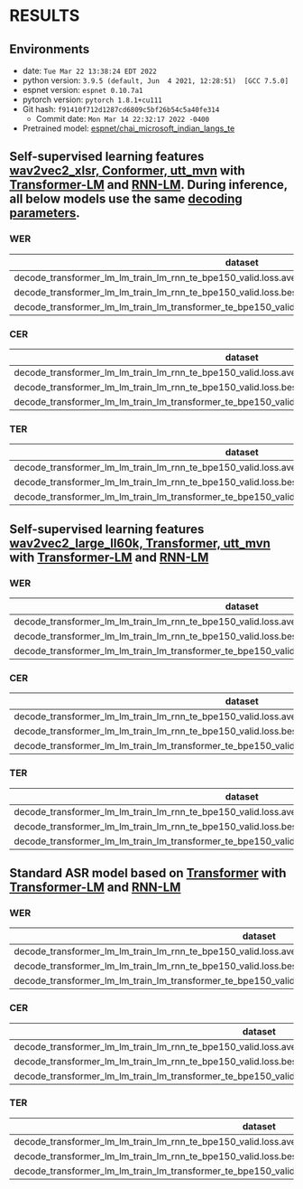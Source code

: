 <!-- Generated by scripts/utils/show_asr_result.sh -->

# RESULTS
## Environments
- date: `Tue Mar 22 13:38:24 EDT 2022`
- python version: `3.9.5 (default, Jun  4 2021, 12:28:51)  [GCC 7.5.0]`
- espnet version: `espnet 0.10.7a1`
- pytorch version: `pytorch 1.8.1+cu111`
- Git hash: `f91410f712d1287cd6809c5bf26b54c5a40fe314`
  - Commit date: `Mon Mar 14 22:32:17 2022 -0400`
- Pretrained model: [espnet/chai_microsoft_indian_langs_te](https://huggingface.co/espnet/chai_microsoft_indian_langs_te)

## Self-supervised learning features [wav2vec2_xlsr, Conformer, utt_mvn](conf/tuning/train_asr_xlsr53_conformer.yaml) with [Transformer-LM](conf/tuning/train_lm_transformer.yaml) and [RNN-LM](conf/tuning/train_lm_rnn.yaml). During inference, all below models use the same [decoding parameters](conf/tuning/decode_asr_transformer.yaml).

### WER

|dataset|Snt|Wrd|Corr|Sub|Del|Ins|Err|S.Err|
|---|---|---|---|---|---|---|---|---|
|decode_transformer_lm_lm_train_lm_rnn_te_bpe150_valid.loss.ave_asr_model_valid.acc.ave/test_te|3040|28413|78.0|19.5|2.5|2.4|24.4|80.1|
|decode_transformer_lm_lm_train_lm_rnn_te_bpe150_valid.loss.best_asr_model_valid.acc.ave/test_te|3040|28413|78.0|19.4|2.6|2.4|24.4|79.7|
|decode_transformer_lm_lm_train_lm_transformer_te_bpe150_valid.loss.ave_asr_model_valid.acc.ave/test_te|3040|28413|78.0|19.5|2.6|2.5|24.5|79.9|

### CER

|dataset|Snt|Wrd|Corr|Sub|Del|Ins|Err|S.Err|
|---|---|---|---|---|---|---|---|---|
|decode_transformer_lm_lm_train_lm_rnn_te_bpe150_valid.loss.ave_asr_model_valid.acc.ave/test_te|3040|229419|95.6|2.2|2.2|1.6|6.1|80.1|
|decode_transformer_lm_lm_train_lm_rnn_te_bpe150_valid.loss.best_asr_model_valid.acc.ave/test_te|3040|229419|95.6|2.2|2.2|1.6|6.0|79.7|
|decode_transformer_lm_lm_train_lm_transformer_te_bpe150_valid.loss.ave_asr_model_valid.acc.ave/test_te|3040|229419|95.6|2.1|2.2|1.6|6.0|79.9|

### TER

|dataset|Snt|Wrd|Corr|Sub|Del|Ins|Err|S.Err|
|---|---|---|---|---|---|---|---|---|
|decode_transformer_lm_lm_train_lm_rnn_te_bpe150_valid.loss.ave_asr_model_valid.acc.ave/test_te|3040|146657|92.7|4.7|2.6|1.6|8.9|80.1|
|decode_transformer_lm_lm_train_lm_rnn_te_bpe150_valid.loss.best_asr_model_valid.acc.ave/test_te|3040|146657|92.8|4.7|2.6|1.6|8.9|79.7|
|decode_transformer_lm_lm_train_lm_transformer_te_bpe150_valid.loss.ave_asr_model_valid.acc.ave/test_te|3040|146657|92.8|4.6|2.6|1.6|8.9|79.9|



## Self-supervised learning features [wav2vec2_large_ll60k, Transformer, utt_mvn](conf/tuning/train_asr_wav2vec2.yaml) with [Transformer-LM](conf/tuning/train_lm_transformer.yaml) and [RNN-LM](conf/tuning/train_lm_rnn.yaml)

### WER

|dataset|Snt|Wrd|Corr|Sub|Del|Ins|Err|S.Err|
|---|---|---|---|---|---|---|---|---|
|decode_transformer_lm_lm_train_lm_rnn_te_bpe150_valid.loss.ave_asr_model_valid.acc.ave/test_te|3040|28413|77.3|20.3|2.4|2.9|25.6|79.5|
|decode_transformer_lm_lm_train_lm_rnn_te_bpe150_valid.loss.best_asr_model_valid.acc.ave/test_te|3040|28413|77.4|20.1|2.5|2.8|25.3|79.3|
|decode_transformer_lm_lm_train_lm_transformer_te_bpe150_valid.loss.ave_asr_model_valid.acc.ave/test_te|3040|28413|77.5|20.1|2.4|2.8|25.3|79.6|

### CER

|dataset|Snt|Wrd|Corr|Sub|Del|Ins|Err|S.Err|
|---|---|---|---|---|---|---|---|---|
|decode_transformer_lm_lm_train_lm_rnn_te_bpe150_valid.loss.ave_asr_model_valid.acc.ave/test_te|3040|229419|95.0|2.5|2.5|1.8|6.8|79.5|
|decode_transformer_lm_lm_train_lm_rnn_te_bpe150_valid.loss.best_asr_model_valid.acc.ave/test_te|3040|229419|95.1|2.4|2.5|1.8|6.7|79.3|
|decode_transformer_lm_lm_train_lm_transformer_te_bpe150_valid.loss.ave_asr_model_valid.acc.ave/test_te|3040|229419|95.1|2.4|2.5|1.7|6.6|79.6|

### TER

|dataset|Snt|Wrd|Corr|Sub|Del|Ins|Err|S.Err|
|---|---|---|---|---|---|---|---|---|
|decode_transformer_lm_lm_train_lm_rnn_te_bpe150_valid.loss.ave_asr_model_valid.acc.ave/test_te|3040|146657|91.8|5.2|3.0|1.8|9.9|79.5|
|decode_transformer_lm_lm_train_lm_rnn_te_bpe150_valid.loss.best_asr_model_valid.acc.ave/test_te|3040|146657|91.9|5.1|2.9|1.8|9.8|79.3|
|decode_transformer_lm_lm_train_lm_transformer_te_bpe150_valid.loss.ave_asr_model_valid.acc.ave/test_te|3040|146657|92.0|5.1|3.0|1.7|9.7|79.6|



## Standard ASR model based on [Transformer](conf/tuning/train_asr_transformer.yaml) with [Transformer-LM](conf/tuning/train_lm_transformer.yaml) and [RNN-LM](conf/tuning/train_lm_rnn.yaml)

### WER

|dataset|Snt|Wrd|Corr|Sub|Del|Ins|Err|S.Err|
|---|---|---|---|---|---|---|---|---|
|decode_transformer_lm_lm_train_lm_rnn_te_bpe150_valid.loss.ave_asr_model_valid.acc.ave_10best/test_te|3040|28413|75.7|22.0|2.4|3.2|27.6|82.7|
|decode_transformer_lm_lm_train_lm_rnn_te_bpe150_valid.loss.best_asr_model_valid.acc.ave_10best/test_te|3040|28413|75.9|21.8|2.4|3.1|27.3|82.2|
|decode_transformer_lm_lm_train_lm_transformer_te_bpe150_valid.loss.ave_asr_model_valid.acc.ave_10best/test_te|3040|28413|76.1|21.5|2.4|3.1|27.0|82.6|

### CER

|dataset|Snt|Wrd|Corr|Sub|Del|Ins|Err|S.Err|
|---|---|---|---|---|---|---|---|---|
|decode_transformer_lm_lm_train_lm_rnn_te_bpe150_valid.loss.ave_asr_model_valid.acc.ave_10best/test_te|3040|229419|94.7|2.7|2.6|2.0|7.3|82.7|
|decode_transformer_lm_lm_train_lm_rnn_te_bpe150_valid.loss.best_asr_model_valid.acc.ave_10best/test_te|3040|229419|94.8|2.7|2.6|2.0|7.2|82.2|
|decode_transformer_lm_lm_train_lm_transformer_te_bpe150_valid.loss.ave_asr_model_valid.acc.ave_10best/test_te|3040|229419|94.8|2.6|2.6|2.0|7.1|82.6|

### TER

|dataset|Snt|Wrd|Corr|Sub|Del|Ins|Err|S.Err|
|---|---|---|---|---|---|---|---|---|
|decode_transformer_lm_lm_train_lm_rnn_te_bpe150_valid.loss.ave_asr_model_valid.acc.ave_10best/test_te|3040|146657|91.1|5.8|3.1|2.0|10.9|82.7|
|decode_transformer_lm_lm_train_lm_rnn_te_bpe150_valid.loss.best_asr_model_valid.acc.ave_10best/test_te|3040|146657|91.3|5.7|3.1|2.0|10.7|82.2|
|decode_transformer_lm_lm_train_lm_transformer_te_bpe150_valid.loss.ave_asr_model_valid.acc.ave_10best/test_te|3040|146657|91.4|5.5|3.1|1.9|10.6|82.6|

